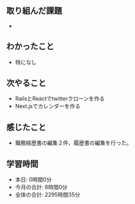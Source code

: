 ## 取り組んだ課題
- 
## わかったこと
-  特になし
## 次やること
- RailsとReactでtwitterクローンを作る
- Next.jsでカレンダーを作る
## 感じたこと
- 職務経歴書の編集２件、履歴書の編集を行った。
## 学習時間
- 本日: 0時間0分
- 今月の合計: 6時間0分
- 全体の合計: 2295時間35分
